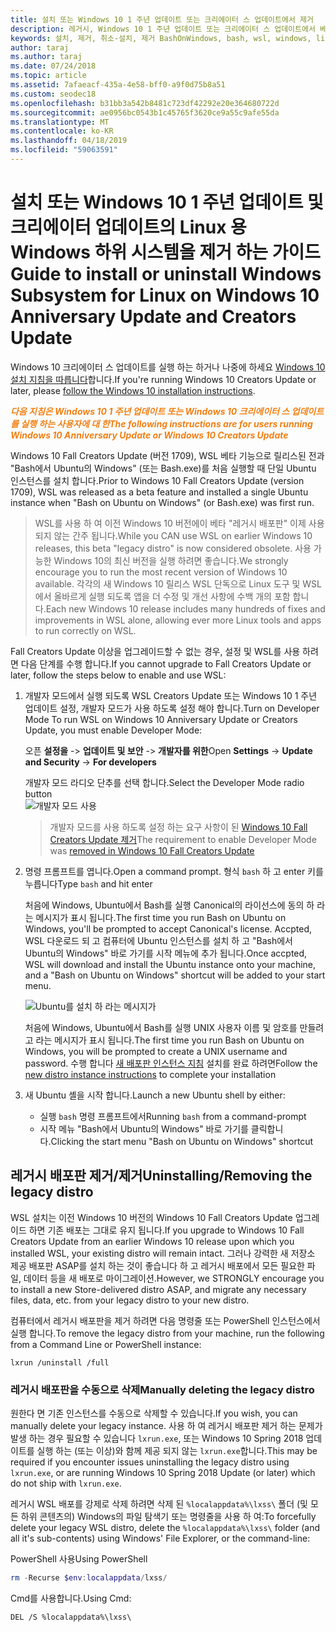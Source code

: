```yaml
---
title: 설치 또는 Windows 10 1 주년 업데이트 또는 크리에이터 스 업데이트에서 제거
description: 레거시, Windows 10 1 주년 업데이트 또는 크리에이터 스 업데이트에서 베타 배포판에 대 한 지침을 설치 및 제거
keywords: 설치, 제거, 취소-설치, 제거 BashOnWindows, bash, wsl, windows, linux, windowssubsystem, ubuntu, debian, suse, windows 10, 레거시, 베타, 용 windows 하위 시스템 삭제에 사용 되지 않음
author: taraj
ms.author: taraj
ms.date: 07/24/2018
ms.topic: article
ms.assetid: 7afaeacf-435a-4e58-bff0-a9f0d75b8a51
ms.custom: seodec18
ms.openlocfilehash: b31bb3a542b8481c723df42292e20e364680722d
ms.sourcegitcommit: ae0956bc0543b1c45765f3620ce9a55c9afe55da
ms.translationtype: MT
ms.contentlocale: ko-KR
ms.lasthandoff: 04/18/2019
ms.locfileid: "59063591"
---
```

# <a name="guide-to-install-or-uninstall-windows-subsystem-for-linux-on-windows-10-anniversary-update-and-creators-update"></a><span data-ttu-id="8d93d-104">설치 또는 Windows 10 1 주년 업데이트 및 크리에이터 업데이트의 Linux 용 Windows 하위 시스템을 제거 하는 가이드</span><span class="sxs-lookup"><span data-stu-id="8d93d-104">Guide to install or uninstall Windows Subsystem for Linux on Windows 10 Anniversary Update and Creators Update</span></span> 

<span data-ttu-id="8d93d-105">Windows 10 크리에이터 스 업데이트를 실행 하는 하거나 나중에 하세요 [Windows 10 설치 지침을 따릅니다](install-win10.md)합니다.</span><span class="sxs-lookup"><span data-stu-id="8d93d-105">If you're running Windows 10 Creators Update or later, please [follow the Windows 10 installation instructions](install-win10.md).</span></span>

<span data-ttu-id="8d93d-106"><strong><em><span style="color: #f28014">다음 지침은 Windows 10 1 주년 업데이트 또는 Windows 10 크리에이터 스 업데이트를 실행 하는 사용자에 대 한</span></em></strong></span><span class="sxs-lookup"><span data-stu-id="8d93d-106"><strong><em><span style="color: #f28014">The following instructions are for users running Windows 10 Anniversary Update or Windows 10 Creators Update</span></em></strong></span></span>

<span data-ttu-id="8d93d-107">Windows 10 Fall Creators Update (버전 1709), WSL 베타 기능으로 릴리스된 전과 "Bash에서 Ubuntu의 Windows" (또는 Bash.exe)를 처음 실행할 때 단일 Ubuntu 인스턴스를 설치 합니다.</span><span class="sxs-lookup"><span data-stu-id="8d93d-107">Prior to Windows 10 Fall Creators Update (version 1709), WSL was released as a beta feature and installed a single Ubuntu instance when "Bash on Ubuntu on Windows" (or Bash.exe) was first run.</span></span>

> <span data-ttu-id="8d93d-108">WSL를 사용 하 여 이전 Windows 10 버전에이 베타 "레거시 배포판" 이제 사용 되지 않는 간주 됩니다.</span><span class="sxs-lookup"><span data-stu-id="8d93d-108">While you CAN use WSL on earlier Windows 10 releases, this beta "legacy distro" is now considered obsolete.</span></span> <span data-ttu-id="8d93d-109">사용 가능한 Windows 10의 최신 버전을 실행 하려면 좋습니다.</span><span class="sxs-lookup"><span data-stu-id="8d93d-109">We strongly encourage you to run the most recent version of Windows 10 available.</span></span> <span data-ttu-id="8d93d-110">각각의 새 Windows 10 릴리스 WSL 단독으로 Linux 도구 및 WSL에서 올바르게 실행 되도록 앱을 더 수정 및 개선 사항에 수백 개의 포함 합니다.</span><span class="sxs-lookup"><span data-stu-id="8d93d-110">Each new Windows 10 release includes many hundreds of fixes and improvements in WSL alone, allowing ever more Linux tools and apps to run correctly on WSL.</span></span>

<span data-ttu-id="8d93d-111">Fall Creators Update 이상을 업그레이드할 수 없는 경우, 설정 및 WSL를 사용 하려면 다음 단계를 수행 합니다.</span><span class="sxs-lookup"><span data-stu-id="8d93d-111">If you cannot upgrade to Fall Creators Update or later, follow the steps below to enable and use WSL:</span></span>

1. <span data-ttu-id="8d93d-112">개발자 모드에서 실행 되도록 WSL Creators Update 또는 Windows 10 1 주년 업데이트 설정, 개발자 모드가 사용 하도록 설정 해야 합니다.</span><span class="sxs-lookup"><span data-stu-id="8d93d-112">Turn on Developer Mode  To run WSL on Windows 10 Anniversary Update or Creators Update, you must enable Developer Mode:</span></span>

    <span data-ttu-id="8d93d-113">오픈 **설정을** -> **업데이트 및 보안** -> **개발자를 위한**</span><span class="sxs-lookup"><span data-stu-id="8d93d-113">Open **Settings** -> **Update and Security** -> **For developers**</span></span>

    <span data-ttu-id="8d93d-114">개발자 모드 라디오 단추를 선택 합니다.</span><span class="sxs-lookup"><span data-stu-id="8d93d-114">Select the Developer Mode radio button</span></span>  
    ![개발자 모드 사용](media/updateAndSecurity.png)

    > <span data-ttu-id="8d93d-116">개발자 모드를 사용 하도록 설정 하는 요구 사항이 된 [Windows 10 Fall Creators Update 제거](https://blogs.msdn.microsoft.com/commandline/2017/06/08/developer-mode-no-longer-required-for-windows-subsystem-for-linux/)</span><span class="sxs-lookup"><span data-stu-id="8d93d-116">The requirement to enable Developer Mode was [removed in Windows 10 Fall Creators Update](https://blogs.msdn.microsoft.com/commandline/2017/06/08/developer-mode-no-longer-required-for-windows-subsystem-for-linux/)</span></span>

1. <span data-ttu-id="8d93d-117">명령 프롬프트를 엽니다.</span><span class="sxs-lookup"><span data-stu-id="8d93d-117">Open a command prompt.</span></span>  <span data-ttu-id="8d93d-118">형식 `bash` 하 고 enter 키를 누릅니다</span><span class="sxs-lookup"><span data-stu-id="8d93d-118">Type `bash` and hit enter</span></span>

    <span data-ttu-id="8d93d-119">처음에 Windows, Ubuntu에서 Bash를 실행 Canonical의 라이선스에 동의 하 라는 메시지가 표시 됩니다.</span><span class="sxs-lookup"><span data-stu-id="8d93d-119">The first time you run Bash on Ubuntu on Windows, you'll be prompted to accept Canonical's license.</span></span> <span data-ttu-id="8d93d-120">Accpted, WSL 다운로드 되 고 컴퓨터에 Ubuntu 인스턴스를 설치 하 고 "Bash에서 Ubuntu의 Windows" 바로 가기를 시작 메뉴에 추가 됩니다.</span><span class="sxs-lookup"><span data-stu-id="8d93d-120">Once accpted, WSL will download and install the Ubuntu instance onto your machine, and a "Bash on Ubuntu on Windows" shortcut will be added to your start menu.</span></span>

    ![Ubuntu를 설치 하 라는 메시지가](media/bashShellInstall.png)

    <span data-ttu-id="8d93d-122">처음에 Windows, Ubuntu에서 Bash를 실행 UNIX 사용자 이름 및 암호를 만들려고 라는 메시지가 표시 됩니다.</span><span class="sxs-lookup"><span data-stu-id="8d93d-122">The first time you run Bash on Ubuntu on Windows, you will be prompted to create a UNIX username and password.</span></span> <span data-ttu-id="8d93d-123">수행 합니다 [새 배포판 인스턴스 지침](initialize-distro.md) 설치를 완료 하려면</span><span class="sxs-lookup"><span data-stu-id="8d93d-123">Follow the [new distro instance instructions](initialize-distro.md) to complete your installation</span></span>

1. <span data-ttu-id="8d93d-124">새 Ubuntu 셸을 시작 합니다.</span><span class="sxs-lookup"><span data-stu-id="8d93d-124">Launch a new Ubuntu shell by either:</span></span>
    * <span data-ttu-id="8d93d-125">실행 `bash` 명령 프롬프트에서</span><span class="sxs-lookup"><span data-stu-id="8d93d-125">Running `bash` from a command-prompt</span></span>
    * <span data-ttu-id="8d93d-126">시작 메뉴 "Bash에서 Ubuntu의 Windows" 바로 가기를 클릭합니다.</span><span class="sxs-lookup"><span data-stu-id="8d93d-126">Clicking the start menu "Bash on Ubuntu on Windows" shortcut</span></span>

    
## <a name="uninstallingremoving-the-legacy-distro"></a><span data-ttu-id="8d93d-127">레거시 배포판 제거/제거</span><span class="sxs-lookup"><span data-stu-id="8d93d-127">Uninstalling/Removing the legacy distro</span></span>
<span data-ttu-id="8d93d-128">WSL 설치는 이전 Windows 10 버전의 Windows 10 Fall Creators Update 업그레이드 하면 기존 배포는 그대로 유지 됩니다.</span><span class="sxs-lookup"><span data-stu-id="8d93d-128">If you upgrade to Windows 10 Fall Creators Update from an earlier Windows 10 release upon which you installed WSL, your existing distro will remain intact.</span></span> <span data-ttu-id="8d93d-129">그러나 강력한 새 저장소 제공 배포판 ASAP를 설치 하는 것이 좋습니다 하 고 레거시 배포에서 모든 필요한 파일, 데이터 등을 새 배포로 마이그레이션.</span><span class="sxs-lookup"><span data-stu-id="8d93d-129">However, we STRONGLY encourage you to install a new Store-delivered distro ASAP, and migrate any necessary files, data, etc. from your legacy distro to your new distro.</span></span>

<span data-ttu-id="8d93d-130">컴퓨터에서 레거시 배포판을 제거 하려면 다음 명령줄 또는 PowerShell 인스턴스에서 실행 합니다.</span><span class="sxs-lookup"><span data-stu-id="8d93d-130">To remove the legacy distro from your machine, run the following from a Command Line or PowerShell instance:</span></span>

```console
lxrun /uninstall /full
```

### <a name="manually-deleting-the-legacy-distro"></a><span data-ttu-id="8d93d-131">레거시 배포판을 수동으로 삭제</span><span class="sxs-lookup"><span data-stu-id="8d93d-131">Manually deleting the legacy distro</span></span>
<span data-ttu-id="8d93d-132">원한다 면 기존 인스턴스를 수동으로 삭제할 수 있습니다.</span><span class="sxs-lookup"><span data-stu-id="8d93d-132">If you wish, you can manually delete your legacy instance.</span></span> <span data-ttu-id="8d93d-133">사용 하 여 레거시 배포판 제거 하는 문제가 발생 하는 경우 필요할 수 있습니다 `lxrun.exe`, 또는 Windows 10 Spring 2018 업데이트를 실행 하는 (또는 이상)와 함께 제공 되지 않는 `lxrun.exe`합니다.</span><span class="sxs-lookup"><span data-stu-id="8d93d-133">This may be required if you encounter issues uninstalling the legacy distro using `lxrun.exe`, or are running Windows 10 Spring 2018 Update (or later) which do not ship with `lxrun.exe`.</span></span>

<span data-ttu-id="8d93d-134">레거시 WSL 배포를 강제로 삭제 하려면 삭제 된 `%localappdata%\lxss\` 폴더 (및 모든 하위 콘텐츠의) Windows의 파일 탐색기 또는 명령줄을 사용 하 여:</span><span class="sxs-lookup"><span data-stu-id="8d93d-134">To forcefully delete your legacy WSL distro, delete the `%localappdata%\lxss\` folder (and all it's sub-contents) using Windows' File Explorer, or the command-line:</span></span>

<span data-ttu-id="8d93d-135">PowerShell 사용</span><span class="sxs-lookup"><span data-stu-id="8d93d-135">Using PowerShell</span></span>
```powershell
rm -Recurse $env:localappdata/lxss/
```

<span data-ttu-id="8d93d-136">Cmd를 사용합니다.</span><span class="sxs-lookup"><span data-stu-id="8d93d-136">Using Cmd:</span></span>
```console
DEL /S %localappdata%\lxss\
```
